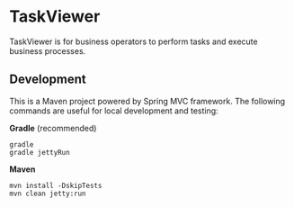 TaskViewer
=====

TaskViewer is for business operators to perform tasks and execute business processes.

## Development

This is a Maven project powered by Spring MVC framework. The following commands are useful for local development and testing:


**Gradle** (recommended)

```
gradle 
gradle jettyRun
```

**Maven**

```
mvn install -DskipTests
mvn clean jetty:run
```

